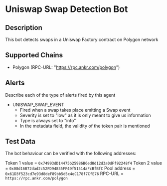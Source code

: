 # Uniswap Swap Detection Bot

## Description

This bot detects swaps in a Uniswap Factory contract on Polygon network

## Supported Chains

- Polygon (RPC-URL: "https://rpc.ankr.com/polygon")


## Alerts

Describe each of the type of alerts fired by this agent

- UNISWAP_SWAP_EVENT
  - Fired when a swap takes place emitting a Swap event
  - Severity is set to "low" as it is only meant to give us information
  - Type is always set to "info" 
  - In the metadata field, the validity of the token pair is mentioned

## Test Data

The bot behaviour can be verified with the following addresses:

Token 1 value = `0x74993dD14475b25986B6ed8d12d3a0dFf92248f4`
Token 2 value = `0x08d16B72dad2c52FD94835FF49f51514aFcBfBfC`
Pool address = `0x61D3f523cd7e93d8deF89bb5d5c4eC178f7CfE76`
RPC-URL = `https://rpc.ankr.com/polygon`


